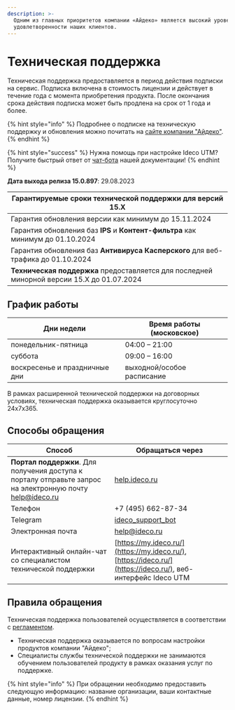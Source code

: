 ```yaml
---
description: >-
  Одним из главных приоритетов компании «Айдеко» является высокий уровень
  удовлетворенности наших клиентов.
---
```


# Техническая поддержка

Техническая поддержка предоставляется в период действия подписки на сервис. Подписка включена в стоимость лицензии и действует в течение года с момента приобретения продукта. После окончания срока действия подписка может быть продлена на срок от 1 года и более.

{% hint style="info" %}
Подробнее о подписке на техническую поддержку и обновления можно почитать на [сайте компании "Айдеко"](https://ideco.ru/buy/ics#subscribe).
{% endhint %}

{% hint style="success" %}
Нужна помощь при настройке Ideco UTM? Получите быстрый ответ от [чат-бота](https://gpt-docs.ideco.ru/) нашей документации!
{% endhint %}

**Дата выхода релиза 15.0.897**: 29.08.2023

| Гарантируемые сроки технической поддержки для версий 15.Х                     |
| ----------------------------------------------------------------------------- |
| Гарантия обновления версии как минимум до 15.11.2024                         |
| Гарантия обновления баз **IPS** и **Контент-фильтра** как минимум до 01.10.2024     |
| Гарантия обновления баз **Антивируса Касперского** для веб-трафика до 01.10.2024 |
| **Техническая поддержка** предоставляется для последней минорной версии 15.Х до 01.07.2024 |

## График работы

| Дни недели                    | Время работы (московское)  |
| ----------------------------- | -------------------------- |
| понедельник-пятница           | 04:00 – 21:00              |
| суббота                       | 09:00 – 16:00              |
| воскресенье и праздничные дни | выходной/особое расписание |

В рамках расширенной технической поддержки на договорных условиях, техническая поддержка оказывается круглосуточно 24x7x365.

## Способы обращения

| Способ                                                                                                                                                    | Обращаться через                                                                                              |
| --------------------------------------------------------------------------------------------------------------------------------------------------------- | ------------------------------------------------------------------------------------------------------------- |
| **Портал поддержки**. Для получения доступа к порталу отправьте запрос на электронную почту [help@ideco.ru](https://help.ideco.ru/?roistat\_visit=386137) | [help.ideco.ru](https://help.ideco.ru/)                                                                       |
| Телефон                                                                                                                                                   | +7 (495) 662-87-34                                                                                            |
| Telegram                                                                                                                                                  | [ideco\_support\_bot](https://t.me/ideco\_support\_bot?roistat\_visit=386137)                                 |
| Электронная почта                                                                                                                                         | [help@ideco.ru](https://help.ideco.ru/?roistat\_visit=386137)                                                 |
| Интерактивный онлайн-чат со специалистом технической поддержки                                                                                            | [https://my.ideco.ru/](https://my.ideco.ru/), [https://ideco.ru/](https://ideco.ru/), веб-интерфейс Ideco UTM |

## Правила обращения

Техническая поддержка пользователей осуществляется в соответствии с [регламентом](https://static.ideco.ru/static/Reglament\_TP\_Ideco.pdf?roistat\_visit=386137).

* Техническая поддержка оказывается по вопросам настройки продуктов компании "Айдеко";
* Специалисты службы технической поддержки не занимаются обучением пользователей продукту в рамках оказания услуг по поддержке.

{% hint style="info" %}
При обращении необходимо предоставить следующую информацию: название организации, ваши контактные данные, номер лицензии.
{% endhint %}
